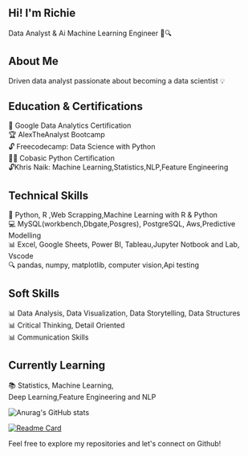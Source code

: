 ## Hi! I'm Richie
Data Analyst & Ai Machine Learning Engineer 🚀🔍<br>
## About Me<br>
Driven data analyst passionate about becoming a data scientist 💡
## Education & Certifications
🎉 Google Data Analytics Certification<br>
🏆 AlexTheAnalyst Bootcamp<br>
🔓 Freecodecamp: Data Science with Python<br>
👨‍🎓 Cobasic Python Certification<br>
🔓Khris Naik: Machine Learning,Statistics,NLP,Feature Engineering<br>
## Technical Skills
🤖 Python, R ,Web Scrapping,Machine Learning with R & Python<br>
💻 MySQL(workbench,Dbgate,Posgres), PostgreSQL, Aws,Predictive Modelling<br>
📊 Excel, Google Sheets, Power BI, Tableau,Jupyter Notbook and Lab, Vscode<br>
🔍 pandas, numpy, matplotlib, computer vision,Api testing<br>
## Soft Skills
📊 Data Analysis, Data Visualization, Data Storytelling, Data Structures<br>
📊 Critical Thinking, Detail Oriented<br>
📊 Communication Skills<br>
## Currently Learning
📚 Statistics, Machine Learning,<br>
Deep Learning,Feature Engineering and NLP

![Anurag's GitHub stats](https://github-readme-stats.vercel.app/api?username=GeniXira&show_icons=true&theme=onedark)

[![Readme Card](https://github-readme-stats.vercel.app/api/pin/?username=GeniXira&repo=github-readme-stats)](https://github.com/anuraghazra/github-readme-stats)

Feel free to explore my repositories and let's connect on Github!
